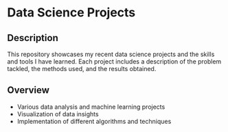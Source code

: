 
# Data Science Projects

## Description

This repository showcases my recent data science projects and the skills and tools I have learned. Each project includes a description of the problem tackled, the methods used, and the results obtained.

## Overview

- Various data analysis and machine learning projects
- Visualization of data insights
- Implementation of different algorithms and techniques
